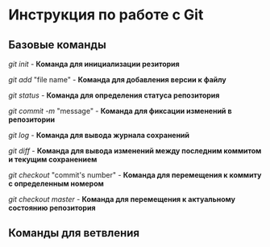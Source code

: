 # Инструкция по работе с Git

## Базовые команды

*git init* - **Команда для инициализации резитория**

*git add* "file name" - **Команда для добавления версии к файлу**

*git status* - **Команда для определения статуса репозитория**

*git commit -m* "message" - **Команда для фиксации изменений в репозитории**

*git log* - **Команда для вывода журнала сохранений**

*git diff* - **Команда для вывода изменений между последним коммитом и текущим сохранением**

*git checkout* "commit's number" - **Команда для перемещения к коммиту с определенным номером**

*git checkout master* - **Команда для перемещения к актуальному состоянию репозитория**

## Команды для ветвления
